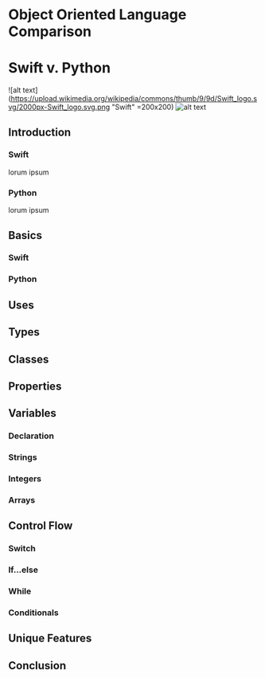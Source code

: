 # Object Oriented Language Comparison
# Swift v. Python
![alt text](https://upload.wikimedia.org/wikipedia/commons/thumb/9/9d/Swift_logo.svg/2000px-Swift_logo.svg.png "Swift" =200x200)
![alt text](https://www.python.org/static/opengraph-icon-200x200.png "Python")


## Introduction
### Swift
lorum ipsum

### Python
lorum ipsum

## Basics

### Swift

### Python

## Uses

## Types

## Classes 

## Properties

## Variables

### Declaration

### Strings

### Integers

### Arrays

## Control Flow

### Switch

### If...else

### While

### Conditionals

## Unique Features

## Conclusion
